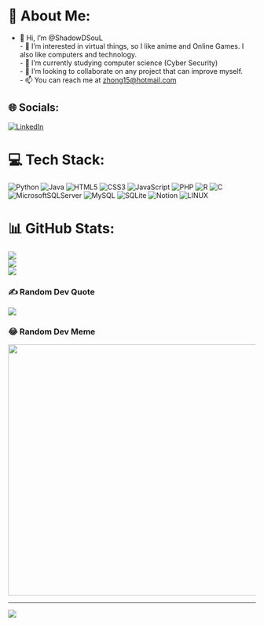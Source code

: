# 💫 About Me:
- 👋 Hi, I’m @ShadowDSouL<br>- 👀 I’m interested in virtual things, so I like anime and Online Games. I also like computers and technology.<br>- 🌱 I’m currently studying computer science (Cyber Security)<br>- 💞️ I’m looking to collaborate on any project that can improve myself.<br>- 📫 You can reach me at zhong15@hotmail.com


## 🌐 Socials:
[![LinkedIn](https://img.shields.io/badge/LinkedIn-%230077B5.svg?logo=linkedin&logoColor=white)](https://linkedin.com/in/zhong-tan-9961401ba) 

# 💻 Tech Stack:
![Python](https://img.shields.io/badge/python-3670A0?style=for-the-badge&logo=python&logoColor=ffdd54) ![Java](https://img.shields.io/badge/java-%23ED8B00.svg?style=for-the-badge&logo=java&logoColor=white) ![HTML5](https://img.shields.io/badge/html5-%23E34F26.svg?style=for-the-badge&logo=html5&logoColor=white) ![CSS3](https://img.shields.io/badge/css3-%231572B6.svg?style=for-the-badge&logo=css3&logoColor=white) ![JavaScript](https://img.shields.io/badge/javascript-%23323330.svg?style=for-the-badge&logo=javascript&logoColor=%23F7DF1E) ![PHP](https://img.shields.io/badge/php-%23777BB4.svg?style=for-the-badge&logo=php&logoColor=white) ![R](https://img.shields.io/badge/r-%23276DC3.svg?style=for-the-badge&logo=r&logoColor=white) ![C](https://img.shields.io/badge/c-%2300599C.svg?style=for-the-badge&logo=c&logoColor=white) ![MicrosoftSQLServer](https://img.shields.io/badge/Microsoft%20SQL%20Sever-CC2927?style=for-the-badge&logo=microsoft%20sql%20server&logoColor=white) ![MySQL](https://img.shields.io/badge/mysql-%2300f.svg?style=for-the-badge&logo=mysql&logoColor=white) ![SQLite](https://img.shields.io/badge/sqlite-%2307405e.svg?style=for-the-badge&logo=sqlite&logoColor=white) ![Notion](https://img.shields.io/badge/Notion-%23000000.svg?style=for-the-badge&logo=notion&logoColor=white) ![LINUX](https://img.shields.io/badge/Linux-FCC624?style=for-the-badge&logo=linux&logoColor=black) 
# 📊 GitHub Stats:
![](https://github-readme-stats.vercel.app/api?username=ShadowDSouL&theme=radical&hide_border=false&include_all_commits=true&count_private=false)<br/>
![](https://github-readme-streak-stats.herokuapp.com/?user=ShadowDSouL&theme=radical&hide_border=false)<br/>
![](https://github-readme-stats.vercel.app/api/top-langs/?username=ShadowDSouL&theme=radical&hide_border=false&include_all_commits=true&count_private=false&layout=compact)

### ✍️ Random Dev Quote
![](https://quotes-github-readme.vercel.app/api?type=horizontal&theme=radical)

### 😂 Random Dev Meme
<img src="https://random-memer.herokuapp.com/" width="512px"/>

---
[![](https://visitcount.itsvg.in/api?id=ShadowDSouL&icon=9&color=5)](https://visitcount.itsvg.in)

<!-- Proudly created with GPRM ( https://gprm.itsvg.in ) -->
<!---
ShadowDSouL/ShadowDSouL is a ✨ special ✨ repository because its `README.md` (this file) appears on your GitHub profile.
You can click the Preview link to take a look at your changes.
--->
